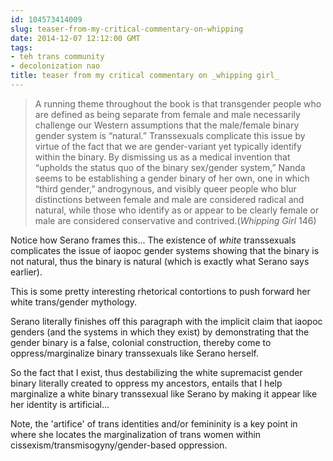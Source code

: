 ```yaml
---
id: 104573414009
slug: teaser-from-my-critical-commentary-on-whipping
date: 2014-12-07 12:12:00 GMT
tags:
- teh trans community
- decolonization nao
title: teaser from my critical commentary on _whipping girl_
---
```

>A running theme throughout the book is that transgender people who are defined as being separate from female and male necessarily challenge our Western assumptions that the male/female binary gender system is “natural.” Transsexuals complicate this issue by virtue of the fact that we are gender-variant yet typically identify within the binary. By dismissing us as a medical invention that “upholds the status quo of the binary sex/gender system,” Nanda seems to be establishing a gender binary of her own, one in which “third gender,” androgynous, and visibly queer people who blur distinctions between female and male are considered radical and natural, while those who identify as or appear to be clearly female or male are considered conservative and contrived.(_Whipping Girl_ 146)

Notice how Serano frames this... The existence of _white_ transsexuals complicates the issue of iaopoc gender systems showing that the binary is not natural, thus the binary is natural (which is exactly what Serano says earlier).

This is some pretty interesting rhetorical contortions to push forward her white trans/gender mythology. 

Serano literally finishes off this paragraph with the implicit claim that iaopoc genders (and the systems in which they exist) by demonstrating that the gender binary is a false, colonial construction, thereby come to oppress/marginalize binary transsexuals like Serano herself. 

So the fact that I exist, thus destabilizing the white supremacist gender binary literally created to oppress my ancestors, entails that I help marginalize a white binary transsexual like Serano by making it appear like her identity is artificial...

Note, the 'artifice' of trans identities and/or femininity is a key point in where she locates the marginalization of trans women within cissexism/transmisogyny/gender-based oppression.
